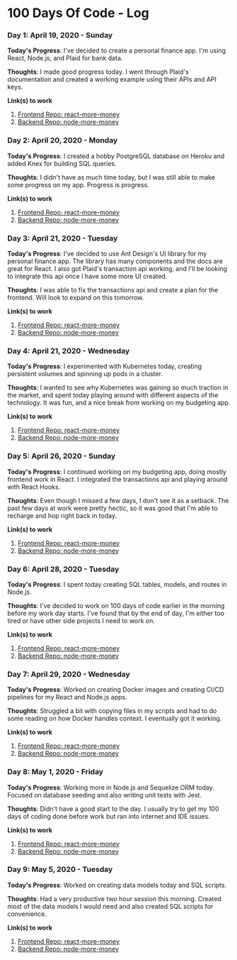 # 100 Days Of Code - Log

### Day 1: April 19, 2020 - Sunday

**Today's Progress**: I've decided to create a personal finance app. I'm using React, Node.js, and Plaid for bank data.

**Thoughts**: I made good progress today. I went through Plaid's documentation and created a working example using their APIs and API keys.

**Link(s) to work**

1. [Frontend Repo: react-more-money](https://github.com/stephenwsun/react-more-money)
2. [Backend Repo: node-more-money](https://github.com/stephenwsun/node-more-money)

### Day 2: April 20, 2020 - Monday

**Today's Progress**: I created a hobby PostgreSQL database on Heroku and added Knex for building SQL queries.

**Thoughts**: I didn't have as much time today, but I was still able to make some progress on my app. Progress is progress.

**Link(s) to work**

1. [Frontend Repo: react-more-money](https://github.com/stephenwsun/react-more-money)
2. [Backend Repo: node-more-money](https://github.com/stephenwsun/node-more-money)

### Day 3: April 21, 2020 - Tuesday

**Today's Progress**: I've decided to use Ant Design's UI library for my personal finance app. The library has many components and the docs are great for React.
I also got Plaid's transaction api working, and I'll be looking to integrate this api once I have some more UI created.

**Thoughts**: I was able to fix the transactions api and create a plan for the frontend. Will look to expand on this tomorrow.

**Link(s) to work**

1. [Frontend Repo: react-more-money](https://github.com/stephenwsun/react-more-money)
2. [Backend Repo: node-more-money](https://github.com/stephenwsun/node-more-money)

### Day 4: April 21, 2020 - Wednesday

**Today's Progress**: I experimented with Kubernetes today, creating persistent volumes and spinning up pods in a cluster.

**Thoughts**: I wanted to see why Kubernetes was gaining so much traction in the market, and spent today playing around with different aspects of the technology. It was fun, and a nice break from working on my budgeting app.

**Link(s) to work**

1. [Frontend Repo: react-more-money](https://github.com/stephenwsun/react-more-money)
2. [Backend Repo: node-more-money](https://github.com/stephenwsun/node-more-money)

### Day 5: April 26, 2020 - Sunday

**Today's Progress**: I continued working on my budgeting app, doing mostly frontend work in React. I integrated the transactions api and playing around with React Hooks.

**Thoughts**: Even though I missed a few days, I don't see it as a setback. The past few days at work were pretty hectic, so it was good that I'm able to recharge and hop right back in today.

**Link(s) to work**

1. [Frontend Repo: react-more-money](https://github.com/stephenwsun/react-more-money)
2. [Backend Repo: node-more-money](https://github.com/stephenwsun/node-more-money)

### Day 6: April 28, 2020 - Tuesday

**Today's Progress**: I spent today creating SQL tables, models, and routes in Node.js.

**Thoughts**: I've decided to work on 100 days of code earlier in the morning before my work day starts. I've found that by the end of day, I'm either too tired or have other side projects I need to work on.

**Link(s) to work**

1. [Frontend Repo: react-more-money](https://github.com/stephenwsun/react-more-money)
2. [Backend Repo: node-more-money](https://github.com/stephenwsun/node-more-money)

### Day 7: April 29, 2020 - Wednesday

**Today's Progress**: Worked on creating Docker images and creating CI/CD pipelines for my React and Node.js apps.

**Thoughts**: Struggled a bit with copying files in my scripts and had to do some reading on how Docker handles context. I eventually got it working.

**Link(s) to work**

1. [Frontend Repo: react-more-money](https://github.com/stephenwsun/react-more-money)
2. [Backend Repo: node-more-money](https://github.com/stephenwsun/node-more-money)

### Day 8: May 1, 2020 - Friday

**Today's Progress**: Working more in Node.js and Sequelize ORM today. Focused on database seeding and also writing unit tests with Jest.

**Thoughts**: Didn't have a good start to the day. I usually try to get my 100 days of coding done before work but ran into internet and IDE issues.

**Link(s) to work**

1. [Frontend Repo: react-more-money](https://github.com/stephenwsun/react-more-money)
2. [Backend Repo: node-more-money](https://github.com/stephenwsun/node-more-money)

### Day 9: May 5, 2020 - Tuesday

**Today's Progress**: Worked on creating data models today and SQL scripts.

**Thoughts**: Had a very productive two hour session this morning. Created most of the data models I would need and also created SQL scripts for convenience.

**Link(s) to work**

1. [Frontend Repo: react-more-money](https://github.com/stephenwsun/react-more-money)
2. [Backend Repo: node-more-money](https://github.com/stephenwsun/node-more-money)
